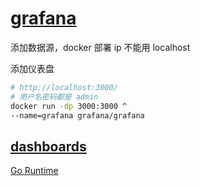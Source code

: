 # [grafana](https://grafana.com/)

添加数据源，docker 部署 ip 不能用 localhost

添加仪表盘

```bash
# http://localhost:3000/
# 用户名密码都是 admin
docker run -dp 3000:3000 ^
--name=grafana grafana/grafana
```

## [dashboards](https://grafana.com/grafana/dashboards/)

[Go Runtime](https://grafana.com/grafana/dashboards/14061-go-runtime-metrics/)
